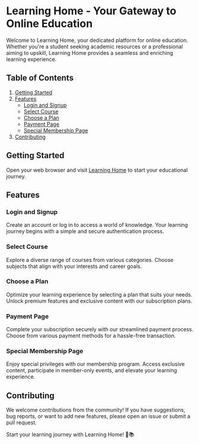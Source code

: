 # Learning Home - Your Gateway to Online Education

Welcome to Learning Home, your dedicated platform for online education. Whether you're a student seeking academic resources or a professional aiming to upskill, Learning Home provides a seamless and enriching learning experience.

## Table of Contents
1. [Getting Started](#getting-started)
2. [Features](#features)
   - [Login and Signup](#login-and-signup)
   - [Select Course](#select-course)
   - [Choose a Plan](#choose-a-plan)
   - [Payment Page](#payment-page)
   - [Special Membership Page](#special-membership-page)
3. [Contributing](#contributing)

## Getting Started

Open your web browser and visit [Learning Home](https://ankitkumarsimri.netlify.app/) to start your educational journey.

## Features

### Login and Signup
Create an account or log in to access a world of knowledge. Your learning journey begins with a simple and secure authentication process.

### Select Course
Explore a diverse range of courses from various categories. Choose subjects that align with your interests and career goals.

### Choose a Plan
Optimize your learning experience by selecting a plan that suits your needs. Unlock premium features and exclusive content with our subscription plans.

### Payment Page
Complete your subscription securely with our streamlined payment process. Choose from various payment methods for a hassle-free transaction.

### Special Membership Page
Enjoy special privileges with our membership program. Access exclusive content, participate in member-only events, and elevate your learning experience.

## Contributing

We welcome contributions from the community! If you have suggestions, bug reports, or want to add new features, please open an issue or submit a pull request.

Start your learning journey with Learning Home! 🏡📚
